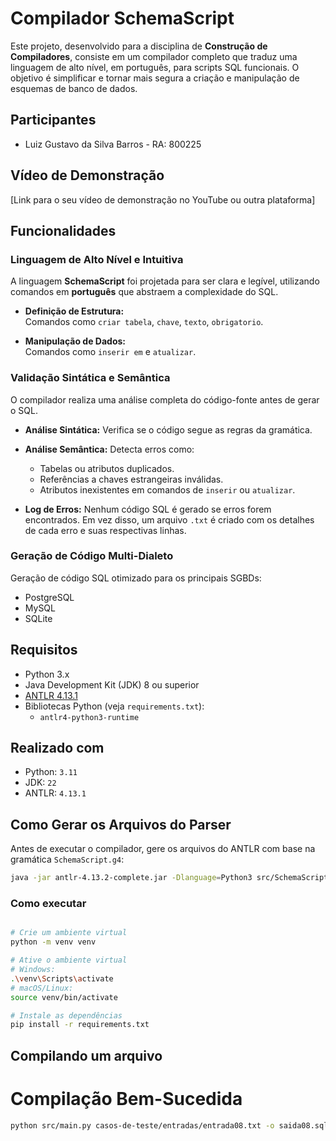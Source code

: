 # Compilador SchemaScript

Este projeto, desenvolvido para a disciplina de **Construção de Compiladores**, consiste em um compilador completo que traduz uma linguagem de alto nível, em português, para scripts SQL funcionais. O objetivo é simplificar e tornar mais segura a criação e manipulação de esquemas de banco de dados.

## Participantes

- Luiz Gustavo da Silva Barros - RA: 800225  


## Vídeo de Demonstração

[Link para o seu vídeo de demonstração no YouTube ou outra plataforma]

## Funcionalidades

### Linguagem de Alto Nível e Intuitiva

A linguagem **SchemaScript** foi projetada para ser clara e legível, utilizando comandos em **português** que abstraem a complexidade do SQL.

- **Definição de Estrutura:**  
  Comandos como `criar tabela`, `chave`, `texto`, `obrigatorio`.

- **Manipulação de Dados:**  
  Comandos como `inserir em` e `atualizar`.

### Validação Sintática e Semântica

O compilador realiza uma análise completa do código-fonte antes de gerar o SQL.

- **Análise Sintática:** Verifica se o código segue as regras da gramática.
- **Análise Semântica:** Detecta erros como:
  - Tabelas ou atributos duplicados.
  - Referências a chaves estrangeiras inválidas.
  - Atributos inexistentes em comandos de `inserir` ou `atualizar`.

- **Log de Erros:** Nenhum código SQL é gerado se erros forem encontrados. Em vez disso, um arquivo `.txt` é criado com os detalhes de cada erro e suas respectivas linhas.

### Geração de Código Multi-Dialeto

Geração de código SQL otimizado para os principais SGBDs:

- PostgreSQL  
- MySQL  
- SQLite

## Requisitos

- Python 3.x  
- Java Development Kit (JDK) 8 ou superior  
- [ANTLR 4.13.1](https://www.antlr.org/)  
- Bibliotecas Python (veja `requirements.txt`):
  - `antlr4-python3-runtime`

## Realizado com

- Python: `3.11`  
- JDK: `22`  
- ANTLR: `4.13.1`

## Como Gerar os Arquivos do Parser

Antes de executar o compilador, gere os arquivos do ANTLR com base na gramática `SchemaScript.g4`:


```bash
java -jar antlr-4.13.2-complete.jar -Dlanguage=Python3 src/SchemaScript.g4 -visitor -o src/generated
```

### Como executar

```bash

# Crie um ambiente virtual
python -m venv venv

# Ative o ambiente virtual
# Windows:
.\venv\Scripts\activate
# macOS/Linux:
source venv/bin/activate

# Instale as dependências
pip install -r requirements.txt
```

## Compilando um arquivo
# Compilação Bem-Sucedida

```bash
python src/main.py casos-de-teste/entradas/entrada08.txt -o saida08.sql --dialect postgres
```


